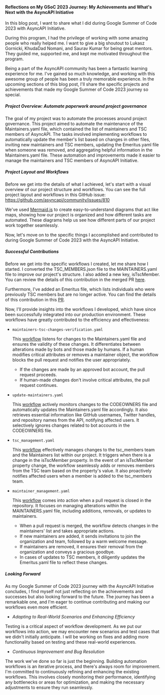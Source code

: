 #### Reflections on My GSoC 2023 Journey: My Achievements and What's Next with the AsyncAPI Initiative

In this blog post, I want to share what I did during Google Summer of Code 2023 with AsyncAPI Initiative.

During this program, I had the privilege of working with some amazing people who really helped me. I want to give a big shoutout to Lukasz Gornicki, KhudaDad Nomani, and Saurav Kumar for being great mentors. They guided me, supported me, and kept me motivated throughout the program.

Being a part of the AsyncAPI community has been a fantastic learning experience for me. I've gained so much knowledge, and working with this awesome group of people has been a truly memorable experience. In the upcoming sections of this blog post, I'll share the specific projects and achievements that made my Google Summer of Code 2023 journey so special.

#####  Project Overview: Automate paperwork around project governance

The goal of my project was to automate the processes around project governance. This project aimed to automate the maintenance of the Maintainers.yaml file, which contained the list of maintainers and TSC members of AsyncAPI. The tasks involved implementing workflows to automatically update the member's list based on changes in other files, inviting new maintainers and TSC members, updating the Emeritus.yaml file when someone was removed, and aggregating helpful information in the Maintainers.yaml file. These automation and improvements made it easier to manage the maintainers and TSC members of AsyncAPI Initiative.

##### Project Layout and Workflows

Before we get into the details of what I achieved, let's start with a visual overview of our project structure and workflows. You can see the full project layout and workflows in this GitHub issue: https://github.com/asyncapi/community/issues/810

We've used [Mermaid.js](https://14richa.github.io/2023-08-09/mermaid-lib) to create easy-to-understand diagrams that act like maps, showing how our project is organized and how different tasks are automated. These diagrams help us see how different parts of our project work together seamlessly.

Now, let's move on to the specific things I accomplished and contributed to during Google Summer of Code 2023 with the AsyncAPI Initiative.

##### Successful Contributions

Before we get into the specific workflows I created, let me share how I started. I converted the TSC_MEMBERS.json file to the MAINTAINERS.yaml file to improve our project's structure. I also added a new key, isTscMember. You can review the details of this contribution in the merged PR [here](https://github.com/asyncapi/community/pull/720). 

Furthermore, I've added an Emeritus file, which lists individuals who were previously TSC members but are no longer active. You can find the details of this contribution in this [PR](https://github.com/asyncapi/community/pull/806).

Now, I'll provide insights into the workflows I developed, which have since been successfully integrated into our production environment. These workflows have greatly contributed to the efficiency and effectiveness:

-  `maintainers-tsc-changes-verification.yaml`

    This [workflow](https://github.com/asyncapi/community/blob/master/.github/workflows/maintainers-tsc-changes-verification.yaml) listens for changes to the Maintainers.yaml file and ensures the validity of these changes. It differentiates between alterations made by bots and those made by humans. If a human modifies critical attributes or removes a maintainer object, the workflow blocks the pull request and notifies the user appropriately.
    - If the changes are made by an approved bot account, the pull request proceeds.
    - If human-made changes don't involve critical attributes, the pull request continues.


- `update-maintainers.yaml`

    This [workflow](https://github.com/asyncapi/.github/pull/248) actively monitors changes to the CODEOWNERS file and automatically updates the Maintainers.yaml file accordingly. It also retrieves essential information like GitHub usernames, Twitter handles, and repository names from the API, notifying affected users. It selectively ignores changes related to bot accounts in the CODEOWNERS file.
    

- `tsc_management.yaml`

    This [workflow](https://github.com/asyncapi/community/blob/master/.github/workflows/tsc_management.yml) effectively manages changes to the tsc_members team and the Maintainers list within our project. It triggers when there is a change in the isTscMember property. In the event of an isTscMember property change, the workflow seamlessly adds or removes members from the TSC team based on the property's value. It also proactively notifies affected users when a member is added to the tsc_members team.

- `maintainer_management.yaml`

    This [workflow](https://github.com/asyncapi/community/blob/master/.github/workflows/maintainer_management.yml) comes into action when a pull request is closed in the repository. It focuses on managing alterations within the MAINTAINERS.yaml file, including additions, removals, or updates to maintainers.
    - When a pull request is merged, the workflow detects changes in the maintainers' list and takes appropriate actions.
    - If new maintainers are added, it sends invitations to join the organization and team, followed by a warm welcome message.
    - If maintainers are removed, it ensures their removal from the organization and conveys a gracious goodbye.
    - In cases of updates to TSC members, it diligently updates the Emeritus.yaml file to reflect these changes.
        

##### Looking Forward

As my Google Summer of Code 2023 journey with the AsyncAPI Initiative concludes, I find myself not just reflecting on the achievements and successes but also looking forward to the future. The journey has been a remarkable one, and I'm eager to continue contributing and making our workflows even more efficient.

- *Adapting to Real-World Scenarios and Enhancing Efficiency*

Testing is a critical aspect of workflow development. As we put our workflows into action, we may encounter new scenarios and test cases that we didn't initially anticipate. I will be working on fixes and adding more functionality based on testing and these real-world experiences.

- *Continuous Improvement and Bug Resolution*

The work we've done so far is just the beginning. Building automation workflows is an iterative process, and there's always room for improvement. I'm committed to continuously refining and enhancing the existing workflows. This involves closely monitoring their performance, identifying any bottlenecks or areas for optimization, and making the necessary adjustments to ensure they run seamlessly.



